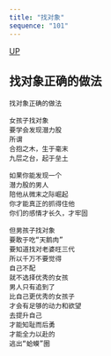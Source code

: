 ```yaml
---
title: "找对象"
sequence: "101"
---
```


[UP](/thyself/thyself-home.html)

## 找对象正确的做法

```text
找对象正确的做法

女孩子找对象
要学会发现潜力股
所谓
合抱之木，生于毫末
九层之台，起于垒土

如果你能发现一个
潜力股的男人
陪他从微末之际崛起
你才能真正的抓得住他
你们的感情才长久，才牢固

但男孩子找对象
要敢于吃“天鹅肉”
要知道找对老婆旺三代
所以千万不要觉得
自己不配
就不选择优秀的女孩
男人只有追到了
比自己更优秀的女孩子
才会有足够的动力和欲望
去提升自己
才能知耻而后勇
才能全力以赴的
逃出“蛤蟆”圈
```
